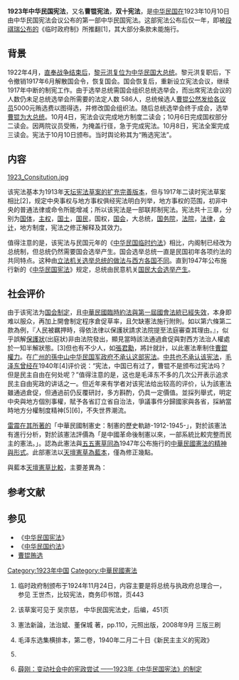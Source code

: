 **1923年中华民国宪法**，又名**曹锟宪法**，**双十宪法**，是[中华民国在](https://zh.wikipedia.org/wiki/中华民国 "wikilink")1923年10月10日由中华民国宪法会议公布的第一部中华民国宪法。这部宪法公布后仅一年，即被[段祺瑞公布的](../Page/段祺瑞.md "wikilink")《临时政府制》所推翻\[1\]，其大部分条款未能施行。

## 背景

1922年4月，[直奉战争结束后](https://zh.wikipedia.org/wiki/直奉战争 "wikilink")，[黎元洪复位为](../Page/黎元洪.md "wikilink")[中华民国大总统](https://zh.wikipedia.org/wiki/中华民国大总统 "wikilink")。黎元洪复职后，下令撤销1917年6月解散国会令，恢复国会。国会恢复后，重新设立宪法会议，继续1917年中断的制宪工作。由于选举总统需国会组织总统选举会，而出席宪法会议的人数仍未足总统选举会所需要的法定人数
586人，总统候选人[曹锟公然发给各议员](https://zh.wikipedia.org/wiki/曹锟 "wikilink")5000元贿选费以图得选，并修改国会组织法。随后总统选举会终于成会，选举[曹锟为大总统](https://zh.wikipedia.org/wiki/曹锟 "wikilink")。10月4日，宪法会议完成地方制度二读会；10月6日完成国权部分二读会。因两院议员受贿，为掩盖行径，急于完成宪法。10月8日，宪法全案完成三读会。宪法于10月10日颁布。当时舆论称其为“贿选宪法”。

## 内容

[1923_Consitution.jpg](https://zh.wikipedia.org/wiki/File:1923_Consitution.jpg "fig:1923_Consitution.jpg")

<div style="float:left; width:430px">

</div>

该宪法基本为1913年[天坛宪法草案的扩充完善版本](https://zh.wikipedia.org/wiki/天坛宪法 "wikilink")，但与1917年二读时宪法草案相比\[2\]，规定中央事权与地方事权俱经宪法明白列举，地方事权的范围，初非中央的普通法律或命令所能增减；所以该宪法是一部联邦制宪法。宪法共十三章，分别为[国体](https://zh.wikipedia.org/wiki/国体 "wikilink")，[主权](https://zh.wikipedia.org/wiki/主权 "wikilink")，[国土](https://zh.wikipedia.org/wiki/国土 "wikilink")，[国民](https://zh.wikipedia.org/wiki/国民 "wikilink")，国权，[国会](https://zh.wikipedia.org/wiki/国会 "wikilink")，大总统，[国务院](https://zh.wikipedia.org/wiki/国务院 "wikilink")，[法院](https://zh.wikipedia.org/wiki/法院 "wikilink")，[法律](../Page/法律.md "wikilink")，[会计](https://zh.wikipedia.org/wiki/会计 "wikilink")，地方制度，宪法之修正解释及其效力。

值得注意的是，该宪法与民国元年的《[中华民国临时约法](https://zh.wikipedia.org/wiki/中华民国临时约法 "wikilink")》相比，内阁制已经改为总统制，但总统仍然需要国会选举产生。国会选举总统一直是民国初年各项约法的共同特点。这种由[立法机关选举总统的做法与西方各国不同](https://zh.wikipedia.org/wiki/立法机关 "wikilink")。直到1947年公布施行新的《[中华民国宪法](https://zh.wikipedia.org/wiki/中华民国宪法 "wikilink")》规定，总统由民意机关[国民大会选举产生](https://zh.wikipedia.org/wiki/国民大会 "wikilink")。

## 社会评价

由于该宪法为[国会制定](https://zh.wikipedia.org/wiki/民元國會 "wikilink")，且[中華民國臨時約法與](../Page/中華民國臨時約法.md "wikilink")[第一屆國會法統已經失效](https://zh.wikipedia.org/wiki/民元國會 "wikilink")，本身即难以服众，再加上開會制定程序倉促草率，且欠缺憲法施行附則。如以第六條第二款為例，『人民被羈押時，得依法律以保護狀請求法院提至法庭審查其理由。』，似乎誤解[保護狀](../Page/人身保護令.md "wikilink")(出庭狀)非由法院發出，顯見當時該法通過倉促與對西方法治人權處於一知半解狀態。\[3\]但也有不少人，如[張君勱](https://zh.wikipedia.org/wiki/張君勱 "wikilink")，將計就計，以此憲法牽制住[曹錕權力](../Page/曹錕.md "wikilink")。在[广州的](https://zh.wikipedia.org/wiki/广州 "wikilink")[孫中山](../Page/孫中山.md "wikilink")[中华民国军政府不承认这部宪法](https://zh.wikipedia.org/wiki/中华民国军政府 "wikilink")。[中共也不承认该宪法](https://zh.wikipedia.org/wiki/中共 "wikilink")，[毛泽东曾经在](../Page/毛泽东.md "wikilink")1940年\[4\]评价说：“宪法，中国已有过了，曹锟不是颁布过宪法吗？但是民主自由在何处呢？”值得注意的是，这也是毛泽东不多的几次公开表示追求民主自由宪政的讲话之一。但近年来有学者对该宪法给出较高的评价，认为該憲法雖通過倉促，但通過前仍反覆研討，多方斟酌，仍具一定價值。並採列舉式，明定中央與地方個別事權，賦予各省訂立省自治法，爭議事件分歸國家與各省，採納當時地方分權制度精神\[5\]\[6\]，不失世界潮流。

[雷震在其所著的](../Page/雷震.md "wikilink")「中華民國制憲史：制憲的歷史軌跡-1912-1945-」，對於該憲法有進行分析，對於該憲法評價為「是中國革命後制憲以來，一部系統比較完整而民主的憲法。」。認為此憲法與[五五憲草同為](https://zh.wikipedia.org/wiki/五五憲草 "wikilink")1947年公布施行的[中華民國憲法的精神與形式](../Page/中華民國憲法.md "wikilink")。此部憲法以[天壇憲草為藍本](../Page/天壇憲草.md "wikilink")，僅為修正幾點。

與藍本[天壇憲草比較](../Page/天壇憲草.md "wikilink")，主要差異為：

## 参考文献

## 参见

  - 《[中华民国宪法](https://zh.wikipedia.org/wiki/中华民国宪法 "wikilink")》
  - 《[中华民国约法](../Page/中华民国约法.md "wikilink")》
  - [曹锟贿选](https://zh.wikipedia.org/wiki/曹锟贿选 "wikilink")

[Category:1923年中国](https://zh.wikipedia.org/wiki/Category:1923年中国 "wikilink")
[Category:中華民國憲法](https://zh.wikipedia.org/wiki/Category:中華民國憲法 "wikilink")

1.  临时政府制颁布于1924年11月24日，内容主要是将总统与执政府总理合一，参见 王世杰，比较宪法，商务印书馆，页443

2.  该草案可见于 吴宗慈， 中华民国宪法史，后编，451页

3.  憲法新論，法治斌、董保城 著，pp.110，元照出版，2008年9月 三版三刷

4.  毛泽东选集横排本，第二卷，1940年二月二十日《新民主主义的宪政》

5.
6.  [薛刚：变动社会中的宪政尝试
    ——1923年《中华民国宪法》的制定](https://web.archive.org/web/20121010092150/http://www.law-culture.com/showNews.asp?id=7387)